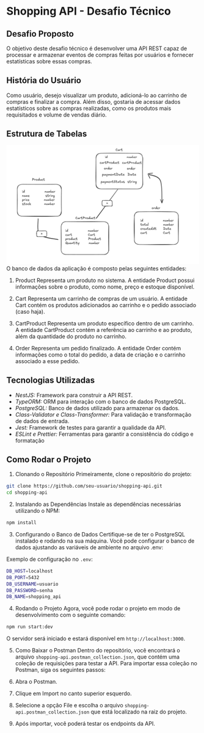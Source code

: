 # Shopping API - Desafio Técnico

## Desafio Proposto
O objetivo deste desafio técnico é desenvolver uma API REST capaz de processar e armazenar eventos de compras feitas por usuários e fornecer estatísticas sobre essas compras.

## História do Usuário
Como usuário, desejo visualizar um produto, adicioná-lo ao carrinho de compras e finalizar a compra. Além disso, gostaria de acessar dados estatísticos sobre as compras realizadas, como os produtos mais requisitados e volume de vendas diário.

## Estrutura de Tabelas
![alt text](image.png)
O banco de dados da aplicação é composto pelas seguintes entidades:
1. Product
Representa um produto no sistema. A entidade Product possui informações sobre o produto, como nome, preço e estoque disponível.

2. Cart
Representa um carrinho de compras de um usuário. A entidade Cart contém os produtos adicionados ao carrinho e o pedido associado (caso haja).

3. CartProduct
Representa um produto específico dentro de um carrinho. A entidade CartProduct contém a referência ao carrinho e ao produto, além da quantidade do produto no carrinho.

4. Order
Representa um pedido finalizado. A entidade Order contém informações como o total do pedido, a data de criação e o carrinho associado a esse pedido.

## Tecnologias Utilizadas
- *NestJS:* Framework para construir a API REST.
- *TypeORM:* ORM para interação com o banco de dados PostgreSQL.
- *PostgreSQL:* Banco de dados utilizado para armazenar os dados.
- *Class-Validator e Class-Transformer:* Para validação e transformação de dados de entrada.
- *Jest:* Framework de testes para garantir a qualidade da API.
- *ESLint e Prettier:* Ferramentas para garantir a consistência do código e formatação


## Como Rodar o Projeto
1. Clonando o Repositório
Primeiramente, clone o repositório do projeto:
```bash
git clone https://github.com/seu-usuario/shopping-api.git
cd shopping-api
```
2. Instalando as Dependências
Instale as dependências necessárias utilizando o NPM:
```bash
npm install
```
3. Configurando o Banco de Dados
Certifique-se de ter o PostgreSQL instalado e rodando na sua máquina. Você pode configurar o banco de dados ajustando as variáveis de ambiente no arquivo .env:

Exemplo de configuração no `.env`:
```bash
DB_HOST=localhost
DB_PORT=5432
DB_USERNAME=usuario
DB_PASSWORD=senha
DB_NAME=shopping_api
```
4. Rodando o Projeto
Agora, você pode rodar o projeto em modo de desenvolvimento com o seguinte comando:
```bash
npm run start:dev
```
O servidor será iniciado e estará disponível em `http://localhost:3000`.

5. Como Baixar o Postman
Dentro do repositório, você encontrará o arquivo `shopping-api.postman_collection.json`, que contém uma coleção de requisições para testar a API. Para importar essa coleção no Postman, siga os seguintes passos:

1. Abra o Postman.
2. Clique em Import no canto superior esquerdo.
3. Selecione a opção File e escolha o arquivo `shopping-api.postman_collection.json` que está localizado na raiz do projeto.
4. Após importar, você poderá testar os endpoints da API.

